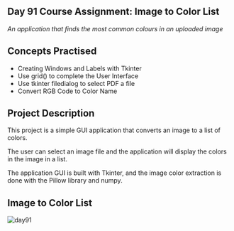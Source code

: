 ## Day 91 Course Assignment: Image to Color List

_An application that finds the most common colours in an uploaded image_

## Concepts Practised
- Creating Windows and Labels with Tkinter
- Use grid() to complete the User Interface
- Use tkinter filedialog to select PDF a file
- Convert RGB Code to Color Name

## Project Description

This project is a simple GUI application that converts an image to a list of colors. 

The user can select an image file and the application will display the colors in the image in a list.

The application GUI is built with Tkinter, and the image color extraction is done with the Pillow library and numpy.

## Image to Color List
![day91](https://user-images.githubusercontent.com/98851253/171543731-22add9bf-cc78-4e28-b352-26a969ed8203.gif)
